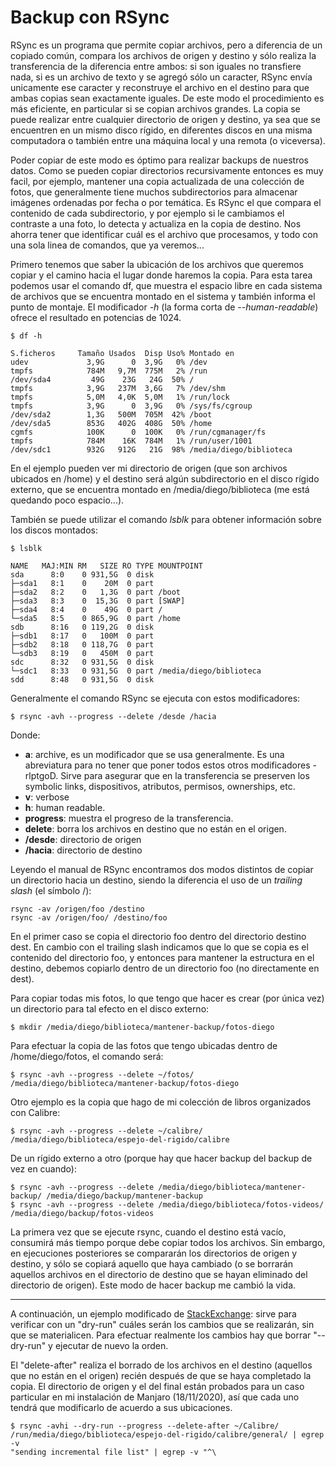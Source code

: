 # Backup con RSync


RSync es un programa que permite copiar archivos, pero a diferencia de un
copiado común, compara los archivos de origen y destino y sólo realiza la
transferencia de la diferencia entre ambos: si son iguales no transfiere nada,
si es un archivo de texto y se agregó sólo un caracter, RSync envía unicamente
ese caracter y reconstruye el archivo en el destino para que ambas copias sean
exactamente iguales. De este modo el procedimiento es más eficiente, en
particular si se copian archivos grandes. La copia se puede realizar entre
cualquier directorio de origen y destino, ya sea que se encuentren en un mismo
disco rígido, en diferentes discos en una misma computadora o también entre una
máquina local y una remota (o viceversa).

Poder copiar de este modo es óptimo para realizar backups de nuestros
datos. Como se pueden copiar directorios recursivamente entonces es muy
facil, por ejemplo, mantener una copia actualizada de una colección de
fotos, que generalmente tiene muchos subdirectorios para almacenar
imágenes ordenadas por fecha o por temática. Es RSync el que compara el
contenido de cada subdirectorio, y por ejemplo si le cambiamos el
contraste a una foto, lo detecta y actualiza en la copia de destino. Nos
ahorra tener que identificar cuál es el archivo que procesamos, y todo
con una sola linea de comandos, que ya veremos\...

Primero tenemos que saber la ubicación de los archivos que queremos
copiar y el camino hacia el lugar donde haremos la copia. Para esta
tarea podemos usar el comando df, que muestra el espacio libre en cada
sistema de archivos que se encuentra montado en el sistema y también
informa el punto de montaje. El modificador *-h* (la forma corta de
*\--human-readable*) ofrece el resultado en potencias de 1024.

``` console
$ df -h

S.ficheros     Tamaño Usados  Disp Uso% Montado en
udev             3,9G      0  3,9G   0% /dev
tmpfs            784M   9,7M  775M   2% /run
/dev/sda4         49G    23G   24G  50% /
tmpfs            3,9G   237M  3,6G   7% /dev/shm
tmpfs            5,0M   4,0K  5,0M   1% /run/lock
tmpfs            3,9G      0  3,9G   0% /sys/fs/cgroup
/dev/sda2        1,3G   500M  705M  42% /boot
/dev/sda5        853G   402G  408G  50% /home
cgmfs            100K      0  100K   0% /run/cgmanager/fs
tmpfs            784M    16K  784M   1% /run/user/1001
/dev/sdc1        932G   912G   21G  98% /media/diego/biblioteca
```

En el ejemplo pueden ver mi directorio de origen (que son archivos
ubicados en /home) y el destino será algún subdirectorio en el disco
rígido externo, que se encuentra montado en /media/diego/biblioteca (me
está quedando poco espacio\...).

También se puede utilizar el comando *lsblk* para obtener información
sobre los discos montados:

``` terminal
$ lsblk

NAME   MAJ:MIN RM   SIZE RO TYPE MOUNTPOINT
sda      8:0    0 931,5G  0 disk 
├─sda1   8:1    0    20M  0 part 
├─sda2   8:2    0   1,3G  0 part /boot
├─sda3   8:3    0  15,3G  0 part [SWAP]
├─sda4   8:4    0    49G  0 part /
└─sda5   8:5    0 865,9G  0 part /home
sdb      8:16   0 119,2G  0 disk 
├─sdb1   8:17   0   100M  0 part 
├─sdb2   8:18   0 118,7G  0 part 
└─sdb3   8:19   0   450M  0 part 
sdc      8:32   0 931,5G  0 disk 
└─sdc1   8:33   0 931,5G  0 part /media/diego/biblioteca
sdd      8:48   0 931,5G  0 disk 
```

Generalmente el comando RSync se ejecuta con estos modificadores:

``` terminal
$ rsync -avh --progress --delete /desde /hacia
```

Donde:

-   **a**: archive, es un modificador que se usa generalmente. Es una
    abreviatura para no tener que poner todos estos otros modificadores
    -rlptgoD. Sirve para asegurar que en la transferencia se preserven
    los symbolic links, dispositivos, atributos, permisos, ownerships,
    etc.
-   **v**: verbose
-   **h**: human readable.
-   **progress**: muestra el progreso de la transferencia.
-   **delete**: borra los archivos en destino que no están en el origen.
-   **/desde**: directorio de origen
-   **/hacia**: directorio de destino

Leyendo el manual de RSync encontramos dos modos distintos de copiar un
directorio hacia un destino, siendo la diferencia el uso de un *trailing
slash* (el símbolo /):

``` terminal
rsync -av /origen/foo /destino
rsync -av /origen/foo/ /destino/foo
```

En el primer caso se copia el directorio foo dentro del directorio
destino dest. En cambio con el trailing slash indicamos que lo que se
copia es el contenido del directorio foo, y entonces para mantener la
estructura en el destino, debemos copiarlo dentro de un directorio foo
(no directamente en dest).

Para copiar todas mis fotos, lo que tengo que hacer es crear (por única
vez) un directorio para tal efecto en el disco externo:

``` terminal
$ mkdir /media/diego/biblioteca/mantener-backup/fotos-diego
```

Para efectuar la copia de las fotos que tengo ubicadas dentro de
/home/diego/fotos, el comando será:

``` terminal
$ rsync -avh --progress --delete ~/fotos/ /media/diego/biblioteca/mantener-backup/fotos-diego
```

Otro ejemplo es la copia que hago de mi colección de libros organizados
con Calibre:

``` terminal
$ rsync -avh --progress --delete ~/calibre/ /media/diego/biblioteca/espejo-del-rigido/calibre
```

De un rígido externo a otro (porque hay que hacer backup del backup de
vez en cuando):

``` terminal
$ rsync -avh --progress --delete /media/diego/biblioteca/mantener-backup/ /media/diego/backup/mantener-backup
$ rsync -avh --progress --delete /media/diego/biblioteca/fotos-videos/ /media/diego/backup/fotos-videos
```

La primera vez que se ejecute rsync, cuando el destino está vacío,
consumirá más tiempo porque debe copiar todos los archivos. Sin embargo,
en ejecuciones posteriores se compararán los directorios de origen y
destino, y sólo se copiará aquello que haya cambiado (o se borrarán
aquellos archivos en el directorio de destino que se hayan eliminado del
directorio de origen). Este modo de hacer backup me cambió la vida.

------------------------------------------------------------------------

A continuación, un ejemplo modificado de
[StackExchange](https://superuser.com/questions/576687/how-to-print-files-that-would-have-been-changed-using-rsync):
sirve para verificar con un \"dry-run\" cuáles serán los cambios que se
realizarán, sin que se materialicen. Para efectuar realmente los cambios
hay que borrar \"\--dry-run\" y ejecutar de nuevo la orden.

El \"delete-after\" realiza el borrado de los archivos en el destino
(aquellos que no están en el origen) recién después de que se haya
completado la copia. El directorio de origen y el del final están
probados para un caso particular en mi instalación de Manjaro
(18/11/2020), así que cada uno tendrá que modificarlo de acuerdo a sus
ubicaciones.

``` terminal
$ rsync -avhi --dry-run --progress --delete-after ~/Calibre/
/run/media/diego/biblioteca/espejo-del-rigido/calibre/general/ | egrep -v
"sending incremental file list" | egrep -v "^\
```

